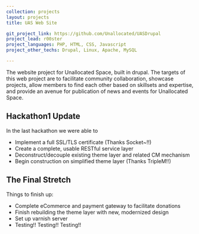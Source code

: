 ```yaml
---
collection: projects
layout: projects
title: UAS Web Site

git_project_link: https://github.com/Unallocated/UASDrupal
project_lead: r00ster
project_languages: PHP, HTML, CSS, Javascript
project_other_techs: Drupal, Linux, Apache, MySQL

---
```


The website project for Unallocated Space, built in drupal. The targets of this web project
are to facilitate community collaboration, showcase projects, allow members to find each other
based on skillsets and expertise, and provide an avenue for publication of news and events
for Unallocated Space.

## Hackathon1 Update
In the last hackathon we were able to

 * Implement a full SSL/TLS certificate (Thanks Socket~!!)
 * Create a complete, usable RESTful service layer
 * Deconstruct/decouple existing theme layer and related CM mechanism
 * Begin construction on simplified theme layer (Thanks TripleM!!)

## The Final Stretch
Things to finish up:

 * Complete eCommerce and payment gateway to facilitate donations
 * Finish rebuilding the theme layer with new, modernized design
 * Set up varnish server
 * Testing!! Testing!! Testing!!

